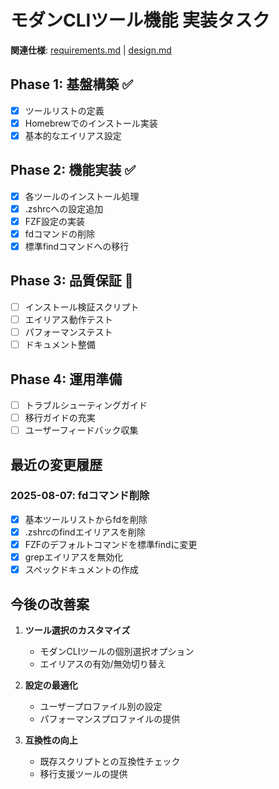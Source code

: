 # モダンCLIツール機能 実装タスク

**関連仕様**: [requirements.md](./requirements.md) | [design.md](./design.md)

## Phase 1: 基盤構築 ✅
- [x] ツールリストの定義
- [x] Homebrewでのインストール実装
- [x] 基本的なエイリアス設定

## Phase 2: 機能実装 ✅
- [x] 各ツールのインストール処理
- [x] .zshrcへの設定追加
- [x] FZF設定の実装
- [x] fdコマンドの削除
- [x] 標準findコマンドへの移行

## Phase 3: 品質保証 🚧
- [ ] インストール検証スクリプト
- [ ] エイリアス動作テスト
- [ ] パフォーマンステスト
- [ ] ドキュメント整備

## Phase 4: 運用準備
- [ ] トラブルシューティングガイド
- [ ] 移行ガイドの充実
- [ ] ユーザーフィードバック収集

## 最近の変更履歴

### 2025-08-07: fdコマンド削除
- [x] 基本ツールリストからfdを削除
- [x] .zshrcのfindエイリアスを削除
- [x] FZFのデフォルトコマンドを標準findに変更
- [x] grepエイリアスを無効化
- [x] スペックドキュメントの作成

## 今後の改善案

1. **ツール選択のカスタマイズ**
   - モダンCLIツールの個別選択オプション
   - エイリアスの有効/無効切り替え

2. **設定の最適化**
   - ユーザープロファイル別の設定
   - パフォーマンスプロファイルの提供

3. **互換性の向上**
   - 既存スクリプトとの互換性チェック
   - 移行支援ツールの提供